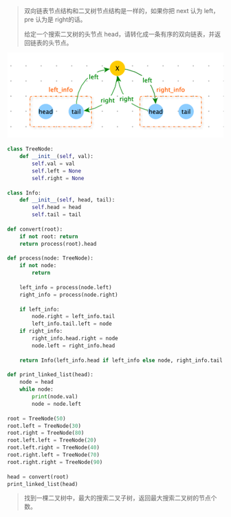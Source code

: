 > 双向链表节点结构和二叉树节点结构是一样的，如果你把 next 认为 left，pre 认为是 right的话。
>
> 给定一个搜索二叉树的头节点 head，请转化成一条有序的双向链表，并返回链表的头节点。



![](images/screenshot-20220817-233639.png)



```python
class TreeNode:
    def __init__(self, val):
        self.val = val
        self.left = None
        self.right = None

class Info:
    def __init__(self, head, tail):
        self.head = head
        self.tail = tail

def convert(root):
    if not root: return
    return process(root).head

def process(node: TreeNode):
    if not node:
        return

    left_info = process(node.left)
    right_info = process(node.right)

    if left_info:
        node.right = left_info.tail
        left_info.tail.left = node
    if right_info:
        right_info.head.right = node
        node.left = right_info.head

    return Info(left_info.head if left_info else node, right_info.tail if right_info else node)

def print_linked_list(head):
    node = head
    while node:
        print(node.val)
        node = node.left

root = TreeNode(50)
root.left = TreeNode(30)
root.right = TreeNode(80)
root.left.left = TreeNode(20)
root.left.right = TreeNode(40)
root.right.left = TreeNode(70)
root.right.right = TreeNode(90)

head = convert(root)
print_linked_list(head)
```



> 找到一棵二叉树中，最大的搜索二叉子树，返回最大搜索二叉树的节点个数。

